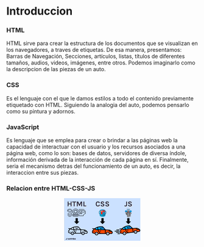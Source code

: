 # Introduccion

### HTML

HTML sirve para crear la estructura de los documentos que se visualizan en los navegadores, a traves de etiquetas. De esa manera, presentamos: Barras de Navegación, Secciones, artículos, listas, títulos de diferentes tamaños, audios, videos, imágenes, entre otros. Podemos imaginarlo como la descripcion de las piezas de un auto.

### CSS

Es el lenguaje con el que le damos estilos a todo el contenido previamente etiquetado con HTML. Siguiendo la analogia del auto, podemos pensarlo como su pintura y adornos.

### JavaScript

Es lenguaje que se emplea para crear o brindar a las páginas web la capacidad de interactuar con el usuario y los recursos asociados a una página web, como lo son: bases de datos, servidores de diversa índole, información derivada de la interacción de cada página en sí. Finalmente, seria el mecanismo detras del funcionamiento de un auto, es decir, la interaccion entre sus piezas.

### Relacion entre HTML-CSS-JS

<p align="center">
  <img src="imagenes/grafico1.png" width="200">
</p>
